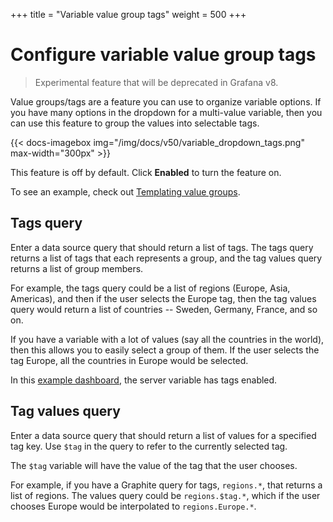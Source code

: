 +++
title = "Variable value group tags"
weight = 500
+++

# Configure variable value group tags 

> Experimental feature that will be deprecated in Grafana v8.

Value groups/tags are a feature you can use to organize variable options. If you have many options in the dropdown for a multi-value variable, then you can use this feature to group the values into selectable tags.

{{< docs-imagebox img="/img/docs/v50/variable_dropdown_tags.png" max-width="300px" >}}

This feature is off by default. Click **Enabled** to turn the feature on.

To see an example, check out [Templating value groups](https://play.grafana.org/d/000000024/templating-value-groups?orgId=1).

## Tags query

Enter a data source query that should return a list of tags. The tags query returns a list of tags that each represents a group, and the tag values query returns a list of group members.

For example, the tags query could be a list of regions (Europe, Asia, Americas), and then if the user selects the Europe tag, then the tag values query would return a list of countries -- Sweden, Germany, France, and so on.

If you have a variable with a lot of values (say all the countries in the world), then this allows you to easily select a group of them. If the user selects the tag Europe, all the countries in Europe would be selected.

In this [example dashboard](https://play.grafana.org/d/ZUPhFVGGk/graphite-with-experimental-tags?orgId=1), the server variable has tags enabled.

## Tag values query

Enter a data source query that should return a list of values for a specified tag key. Use `$tag` in the query to refer to the currently selected tag.

The `$tag` variable will have the value of the tag that the user chooses.

For example, if you have a Graphite query for tags, `regions.*`, that returns a list of regions. The values query could be `regions.$tag.*`, which if the user chooses Europe would be interpolated to `regions.Europe.*`.

